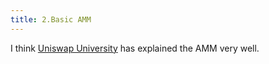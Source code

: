 ```yaml
---
title: 2.Basic AMM
---
```

I think [Uniswap University](https://uniswap.university/guides) has explained the AMM very well.